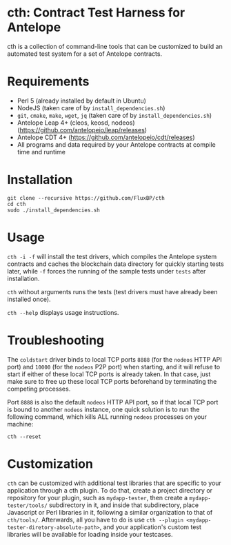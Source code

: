 # cth: Contract Test Harness for Antelope

cth is a collection of command-line tools that can be customized to build an automated test system for a set of Antelope contracts.

# Requirements

- Perl 5 (already installed by default in Ubuntu)
- NodeJS (taken care of by `install_dependencies.sh`)
- `git`, `cmake`, `make`, `wget`, `jq` (taken care of by `install_dependencies.sh`)
- Antelope Leap 4+ (cleos, keosd, nodeos) (https://github.com/antelopeio/leap/releases)
- Antelope CDT 4+ (https://github.com/antelopeio/cdt/releases)
- All programs and data required by your Antelope contracts at compile time and runtime

# Installation

```
git clone --recursive https://github.com/FluxBP/cth
cd cth
sudo ./install_dependencies.sh
```

# Usage

`cth -i -f` will install the test drivers, which compiles the Antelope system contracts and caches the blockchain data directory for quickly starting tests later, while `-f` forces the running of the sample tests under `tests` after installation.

`cth` without arguments runs the tests (test drivers must have already been installed once).

`cth --help` displays usage instructions.

# Troubleshooting

The `coldstart` driver binds to local TCP ports `8888` (for the `nodeos` HTTP API port) and `10000` (for the `nodeos` P2P port) when starting, and it will refuse to start if either of these local TCP ports is already taken. In that case, just make sure to free up these local TCP ports beforehand by terminating the competing processes.

Port `8888` is also the default `nodeos` HTTP API port, so if that local TCP port is bound to another `nodeos` instance, one quick solution is to run the following command, which kills ALL running `nodeos` processes on your machine:

```
cth --reset
```

# Customization

`cth` can be customized with additional test libraries that are specific to your application through a cth plugin. To do that, create a project directory or repository for your plugin, such as `mydapp-tester`, then create a `mydapp-tester/tools/` subdirectory in it, and inside that subdirectory, place Javascript or Perl libraries in it, following a similar organization to that of `cth/tools/`. Afterwards, all you have to do is use `cth --plugin <mydapp-tester-diretory-absolute-path>`, and your application's custom test libraries will be available for loading inside your testcases.
